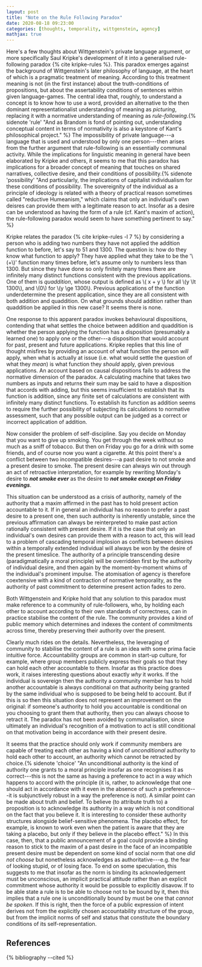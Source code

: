 ```yaml
---
layout: post
title: "Note on the Rule Following Paradox"
date: 2020-08-18 09:23:00
categories: [thoughts, temporality, wittgenstein, agency]
mathjax: true
---
```


Here's a few thoughts about Wittgenstein's private language argument, or more specifically Saul Kripke's development of it into a generalised rule-following paradox {% cite kripke-rules %}. This paradox emerges against the background of Wittgenstein's later philosophy of language, at the heart of which is a pragmatic treatment of meaning. According to this treatment meaning is not (in the first instance) about the truth-conditions of propositions, but about the assertability conditions of sentences within given language-games.<!--more--> The central idea that, roughly, to understand a concept is to know how to use a word, provided an alternative to the then dominant representationalist understanding of meaning as _picturing_, replacing it with a normative understanding of meaning as _rule-following_.{% sidenote 'rule' "And as Brandom is fond of pointing out, understanding conceptual content in terms of normativity is also a keystone of Kant's philosophical project." %} The impossibility of private language---a language that is used and understood by only one person---then arises from the further argument that rule-following is an essentially communal activity. While the implications for linguistic meaning in general have been elaborated by Kripke and others, it seems to me that this paradox has implications for a broader concept of meaning that touches on shared narratives, collective desire, and their conditions of possibility.{% sidenote 'possibility' "And particularly, the implications of capitalist individualism for these conditions of possibility. The sovereignity of the individual as a principle of ideology is related with a theory of practical reason sometimes called \"reductive Humeanism,\" which claims that only an individual's own deisres can provide them with a legitimate reason to act. Insofar as a desire can be understood as having the form of a rule (cf. Kant's maxim of action), the rule-following paradox would seem to have something pertinent to say." %}

Kripke relates the paradox {% cite kripke-rules -l 7 %} by considering a person who is adding two numbers they have not applied the addition function to before, let's say to 51 and 1300. The question is: how do they know what function to apply? They have applied what they take to be the '\\(+\\)' function many times before, let's assume only to numbers less than 1300. But since they have done so only finitely many times there are infinitely many distinct functions consistent with the previous applications. One of them is _quaddition_, whose output is defined as \\( x + y \\) for all \\(y \lt 1300\\), and \\(0\\) for \\(y \ge 1300\\). Previous applications of the function underdetermine the present application, since they are all consistent with both addition and quaddition. On what grounds should addition rather than quaddition be applied in this new case? It seems there is none.

One response to this apparent paradox invokes behavioural dispositions, contending that what settles the choice between addition and quaddition is whether the person applying the function has a disposition (presumably a learned one) to apply one or the other---a disposition that would account for past, present and future applications. Kripke replies that this line of thought misfires by providing an account of what function the person _will_ apply, when what is actually at issue (i.e. what would settle the question of what they _mean_) is what function they _should_ apply, given previous applications. An account based on causal dispositions fails to address the normative dimension of the paradox. A calculating machine that takes two numbers as inputs and returns their sum may be said to have a disposition that accords with adding, but this seems insufficient to establish that its function is addition, since any finite set of calculations are consistent with infinitely many distinct functions. To establish its function as addition seems to require the further possibility of subjecting its calculations to normative assessment, such that any possible output can be judged as a correct or incorrect application of addition.

Now consider the problem of self-discipline. Say you decide on Monday that you want to give up smoking. You get through the week without so much as a sniff of tobacco. But then on Friday you go for a drink with some friends, and of course now you want a cigarette. At this point there's a conflict between two incompatible desires---a past desire to not smoke and a present desire to smoke. The present desire can always win out through an act of retroactive interpretation, for example by rewriting Monday's desire to __*not smoke ever*__ as the desire to __*not smoke except on Friday evenings*__.

This situation can be understood as a crisis of authority, namely of the authority that a maxim affirmed in the past has to hold present action accountable to it. If in general an individual has no reason to prefer a past desire to a present one, then such authority is inherently unstable, since the previous affirmation can always be reinterpreted to make past action rationally consistent with present desire. If it is the case that only an individual's own desires can provide them with a reason to act, this will lead to a problem of cascading temporal implosion as conflicts between desires within a temporally extended individual will always be won by the desire of the present timeslice. The authority of a principle transcending desire (paradigmatically a moral principle) will be overridden first by the authority of individual desire, and then again by the moment-by-moment whims of the individual's prominent impulse. The atomisation of agency is therefore coextensive with a kind of contraction of normative temporality, as the authority of past commitment to determine present action fades to zero.

Both Wittgenstein and Kripke hold that any solution to this paradox must make reference to a community of rule-followers, who, by holding each other to account according to their own standards of correctness, can in practice stabilise the content of the rule. The community provides a kind of public memory which determines and indexes the content of commitments across time, thereby preserving their authority over the present.

Clearly much rides on the details. Nevertheless, the leveraging of community to stabilise the content of a rule is an idea with some prima facie intuitive force. Accountability groups are common in start-up culture, for example, where group members publicly express their goals so that they can hold each other accountable to them. Insofar as this practice does work, it raises interesting questions about exactly _why_ it works. If the individual is sovereign then the authority a community member has to hold another accountable is always conditional on that authority being granted by the same individual who is supposed to be being held to account. But if this is so then this situation does not represent an improvement on the original: if someone's authority to hold you accountable is conditional on you choosing to grant them that authority, then you can always choose to retract it. The paradox has not been avoided by communalisation, since ultimately an individual's recognition of a motivation to act is still conditional on that motivation being in accordance with their present desire.

It seems that the practice should only work if community members are capable of treating each other as having a kind of _unconditional_ authority to hold each other to account, an authority which cannot be retracted by choice.{% sidenote 'choice' "An unconditional authority is the kind of authority one grants to a moral principle insofar as one recognises it as correct---this is not the same as having a preference to act in a way which happens to accord with the principle (it is, rather, to acknowledge that one should act in accordance with it even in the absence of such a preference---it is subjunctively robust in a way the preference is not). A similar point can be made about truth and belief. To believe (to attribute truth to) a proposition is to acknowledge its authority in a way which is not conditional on the fact that you believe it. It is interesting to consider these authority structures alongside belief-sensitive phenomena. The placebo effect, for example, is known to work even when the patient is aware that they are taking a placebo, but only if they believe in the placebo effect." %} In this case, then, that a public announcement of a goal could provide a binding reason to stick to the maxim of a past desire in the face of an incompatible present desire must be dependent on some kind of social norm that one _did not choose_ but nonetheless acknowledges as authoritative---e.g. the fear of looking stupid, or of losing face. To end on some speculation, this suggests to me that insofar as the norm is binding its acknowledgement must be unconscious, an implicit practical attitude rather than an explicit commitment whose authority it would be possible to explicitly disavow. If to be able state a rule is to be able to choose not to be bound by it, then this implies that a rule one is unconditionally bound by must be one that _cannot be spoken_. If this is right, then the force of a public expression of intent derives not from the explicitly chosen accountability structure of the group, but from the implicit norms of self and status that constitute the boundary conditions of its self-representation.

## References
{% bibliography --cited %}
